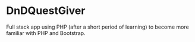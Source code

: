 # DnDQuestGiver
Full stack app using PHP (after a short period of learning) to become more familiar with PHP and Bootstrap.
